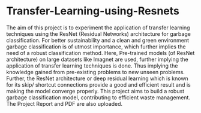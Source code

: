 # Transfer-Learning-using-Resnets
The aim of this project is to experiment the application of transfer learning techniques using the ResNet (Residual Networks) architecture for garbage classification. For better sustainability and a clean and green environment garbage classification is of utmost importance, which further implies the need of a robust classification method. Here, Pre-trained models (of ResNet architecture) on large datasets like Imagnet are used, further implying the application of transfer learning techniques is done. Thus implying the knowledge gained from pre-existing problems to new unseen problems. Further, the ResNet architecture or deep residual learning which is known for its skip/ shortcut connections provide a good and efficient result and is making the model converge properly. This project aims to build a robust garbage classification model, contributing to efficient waste management.
The Project Report and PDF are also uploaded.

